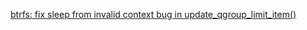 [btrfs: fix sleep from invalid context bug in update_qgroup_limit_item()](https://lore.kernel.org/all/20221116142354.1228954-1-chenxiaosong2@huawei.com/)